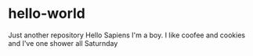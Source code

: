 # hello-world
Just another repository
Hello Sapiens
I'm a boy. I like coofee and cookies and I've one shower all Saturnday

